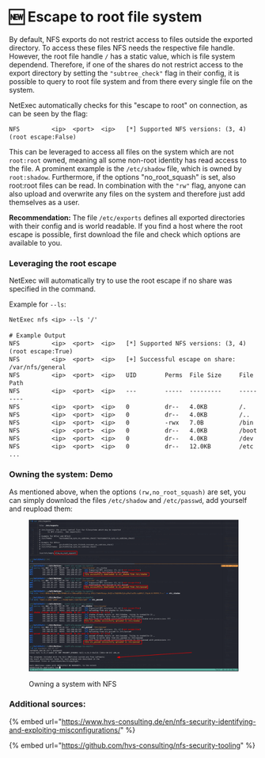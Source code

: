 # 🆕 Escape to root file system

By default, NFS exports do not restrict access to files outside the exported directory. To access these files NFS needs the respective file handle. However, the root file handle `/` has a static value, which is file system dependend. Therefore, if one of the shares do not restrict access to the export directory by setting the `"subtree_check"` flag in their config, it is possible to query to root file system and from there every single file on the system.&#x20;

NetExec automatically checks for this "escape to root" on connection, as can be seen by the flag:

```
NFS         <ip>  <port>  <ip>   [*] Supported NFS versions: (3, 4) (root escape:False)
```

This can be leveraged to access all files on the system which are not `root:root` owned, meaning all some non-root identity has read access to the file. A prominent example is the `/etc/shadow` file, which is owned by `root:shadow`. Furthermore, if the options "no\_root\_squash" is set, also root:root files can be read. In combination with the `"rw"` flag, anyone can also upload and overwrite any files on the system and therefore just add themselves as a user.

**Recommendation:** The file `/etc/exports` defines all exported directories with their config and is world readable. If you find a host where the root escape is possible, first download the file and check which options are available to you.

### Leveraging the root escape

NetExec will automatically try to use the root escape if no share was specified in the command.&#x20;

Example for  `--ls`:

```
NetExec nfs <ip> --ls '/'

# Example Output
NFS         <ip>  <port>  <ip>   [*] Supported NFS versions: (3, 4) (root escape:True)
NFS         <ip>  <port>  <ip>   [+] Successful escape on share: /var/nfs/general
NFS         <ip>  <port>  <ip>   UID        Perms  File Size     File Path
NFS         <ip>  <port>  <ip>   ---        -----  ---------     ---------
NFS         <ip>  <port>  <ip>   0          dr--   4.0KB         /.
NFS         <ip>  <port>  <ip>   0          dr--   4.0KB         /..
NFS         <ip>  <port>  <ip>   0          -rwx   7.0B          /bin
NFS         <ip>  <port>  <ip>   0          dr--   4.0KB         /boot
NFS         <ip>  <port>  <ip>   0          dr--   4.0KB         /dev
NFS         <ip>  <port>  <ip>   0          dr--   12.0KB        /etc
...
```

### Owning the system: Demo

As mentioned above, when the options `(rw,no_root_squash)` are set, you can simply download the files `/etc/shadow` and `/etc/passwd`, add yourself and reupload them:

<figure><img src="../.gitbook/assets/nfs_create_backdoor.png" alt=""><figcaption><p>Owning a system with NFS</p></figcaption></figure>

### Additional sources:

{% embed url="https://www.hvs-consulting.de/en/nfs-security-identifying-and-exploiting-misconfigurations/" %}

{% embed url="https://github.com/hvs-consulting/nfs-security-tooling" %}
